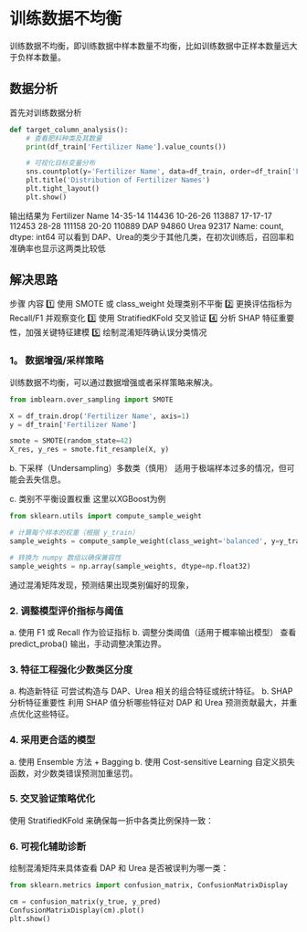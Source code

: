 # 训练数据不均衡
训练数据不均衡，即训练数据中样本数量不均衡，比如训练数据中正样本数量远大于负样本数量。
## 数据分析
首先对训练数据分析
```python
def target_column_analysis():
    # 查看肥料种类及其数量
    print(df_train['Fertilizer Name'].value_counts())

    # 可视化目标变量分布
    sns.countplot(y='Fertilizer Name', data=df_train, order=df_train['Fertilizer Name'].value_counts().index)
    plt.title('Distribution of Fertilizer Names')
    plt.tight_layout()
    plt.show()

```
输出结果为
Fertilizer Name
14-35-14    114436
10-26-26    113887
17-17-17    112453
28-28       111158
20-20       110889
DAP          94860
Urea         92317
Name: count, dtype: int64
可以看到 DAP、Urea的类少于其他几类，在初次训练后，召回率和准确率也显示这两类比较低
## 解决思路
步骤
内容
1️⃣ 使用 SMOTE 或 class_weight 处理类别不平衡
2️⃣ 更换评估指标为 Recall/F1 并观察变化
3️⃣ 使用 StratifiedKFold 交叉验证
4️⃣ 分析 SHAP 特征重要性，加强关键特征建模
5️⃣ 绘制混淆矩阵确认误分类情况
### 1。 数据增强/采样策略
训练数据不均衡，可以通过数据增强或者采样策略来解决。
```python
from imblearn.over_sampling import SMOTE

X = df_train.drop('Fertilizer Name', axis=1)
y = df_train['Fertilizer Name']

smote = SMOTE(random_state=42)
X_res, y_res = smote.fit_resample(X, y)
```
b. 下采样（Undersampling）多数类（慎用）
适用于极端样本过多的情况，但可能会丢失信息。

c. 类别不平衡设置权重
这里以XGBoost为例
```python
from sklearn.utils import compute_sample_weight

# 计算每个样本的权重（根据 y_train）
sample_weights = compute_sample_weight(class_weight='balanced', y=y_train)

# 转换为 numpy 数组以确保兼容性
sample_weights = np.array(sample_weights, dtype=np.float32)
```
通过混淆矩阵发现，预测结果出现类别偏好的现象，

### 2. 调整模型评价指标与阈值
a. 使用 F1 或 Recall 作为验证指标
b. 调整分类阈值（适用于概率输出模型）
查看 predict_proba() 输出，手动调整决策边界。
### 3. 特征工程强化少数类区分度
a. 构造新特征
可尝试构造与 DAP、Urea 相关的组合特征或统计特征。
b. SHAP 分析特征重要性
利用 SHAP 值分析哪些特征对 DAP 和 Urea 预测贡献最大，并重点优化这些特征。
### 4. 采用更合适的模型
a. 使用 Ensemble 方法 + Bagging
b. 使用 Cost-sensitive Learning
自定义损失函数，对少数类错误预测加重惩罚。
### 5. 交叉验证策略优化
使用 StratifiedKFold 来确保每一折中各类比例保持一致：
### 6. 可视化辅助诊断
绘制混淆矩阵来具体查看 DAP 和 Urea 是否被误判为哪一类：
```python
from sklearn.metrics import confusion_matrix, ConfusionMatrixDisplay

cm = confusion_matrix(y_true, y_pred)
ConfusionMatrixDisplay(cm).plot()
plt.show()
```